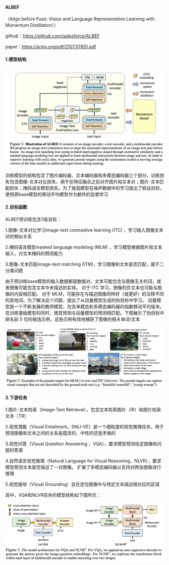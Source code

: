 #### ALBEF

（Align before Fuse: Vision and Language Representation Learning with Momentum Distillation））

github：https://github.com/salesforce/ALBEF

paper：https://arxiv.org/pdf/2107.07651.pdf

#### 1.模型结构

![](image/albef.png)

训练模型的结构包含了图片编码器、文本编码器和多模态编码器三个部分。训练损失包含图像-文本对比损失，用于在特征融合之前对齐图片和文本对；图片-文本匹配损失；掩码语言模型损失。为了提高模型在噪声数据中的学习提出了假设目标，使用原base模型的移动平均模型作为额外的监督学习

#### 2.目标函数

ALBEF预训练包含3各目标：

1.图像-文本对比学习image-text contrastive learning (ITC) ，学习输入图像文本对的相似关系

2.掩码语言模型masked language modeling (MLM) ，学习模型根据图片和文本输入，对文本掩码的预测能力

3.图像-文本匹配image-text matching (ITM)，学习图像和文本是否匹配，属于二分类问题

由于预训练base模型的输入数据都是数据对，文本可能包含与图像无关的词，或者图像可能包含文本中未描述的实体。 对于 ITC 学习，图像的负文本也可能与图像的内容相匹配。 对于 MLM，可能存在与描述图像同样好（或更好）的注释不同的其他词。为了解决这个问题，提出了从动量模型生成的伪目标中学习。 动量模型是一个不断发展的教师模型，包含单模态和多模态编码器的指数移动平均版本。 在训练基础模型的同时，使其预测与动量模型的预测相匹配。下图展示了伪目标中排名前 5 位的候选示例，这些示例有效地捕获了图像的相关单词/文本

![](image/mlm_itc.png)

#### 3.下游任务

1.图片-文本检索（Image-Text Retrieval），包含文本检索图片（IR）和图片检索文本（TR）

2.视觉潜能（Visual Entailment，SNLI-VE）是一个细粒度的视觉推理任务，用于预测图像和文本之间的关系是蕴含的、中性的还是矛盾的

3.视觉问答（Visual Question Answering ，VQA），要求模型预测给定图像和问题的答案

4.自然语言视觉推理（Natural Language for Visual Reasoning，NLVR），要求模型预测文本是否描述了一对图像。 扩展了多模态编码器以支持对两张图像进行推理

5.视觉接地（Visual Grounding）旨在定位图像中与特定文本描述相对应的区域

其中，VQA和NLVR任务的模型结构如下图所示：

![](image/vaq_nlvr.png)

